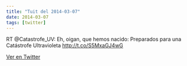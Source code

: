 ```yaml
---
title: "Tuit del 2014-03-07"
date: 2014-03-07
tags: [twitter]
---
```


RT @Catastrofe_UV: Eh, oigan, que hemos nacido: Preparados para una Catástrofe Ultravioleta http://t.co/S5MxaGJ4wG



[Ver en Twitter](https://twitter.com/i/web/status/442044329834852352)
